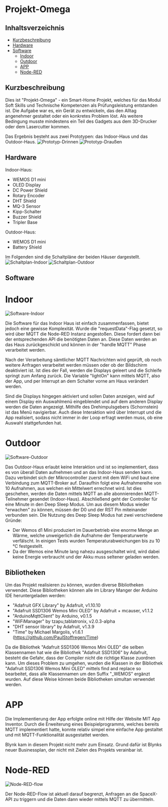 # Projekt-Omega

## Inhaltsverzeichnis
* [Kurzbeschreibung](#kurzbeschreibung)
* [Hardware](#hardware)
* [Software](#software)
  * [Indoor](#indoor)
  * [Outdoor](#outdoor)
  * [APP](#app)
  * [Node-RED](#node-red)
 
## Kurzbeschreibung
Dies ist "Projekt-Omega" - ein Smart-Home Projekt, welches für das Modul Soft Skills und Technische Kompetenzen als Prüfungsleistung entstanden ist. Die Aufgabe war es, ein Gerät zu entwickeln, das den Alltag angenehmer gestaltet oder ein konkretes Problem löst. Als weitere Bedingung musste mindestens ein Teil des Gadgets aus dem 3D-Drucker oder dem Lasercutter kommen. 

Das Ergebnis besteht aus zwei Prototypen: das Indoor-Haus und das Outdoor-Haus.
![Prototyp-Drinnen](https://wp.uni-oldenburg.de/soft-skills-und-technische-kompetenz-wise20202021-sosepg-13/wp-content/uploads/sites/7451/2021/09/home_v1_1-1024x859.jpg)
![Prototyp-Draußen](https://wp.uni-oldenburg.de/soft-skills-und-technische-kompetenz-wise20202021-sosepg-13/wp-content/uploads/sites/7451/2021/09/small_home_v1_1-1024x904.jpg)


## Hardware
Indoor-Haus:
* WEMOS D1 mini
* OLED Display
* DC Power Shield
* Rotary Encoder
* DHT Shield
* MQ-3 Sensor
* Kipp-Schalter
* Buzzer Shield
* Tripler Base

Outdoor-Haus:
* WEMOS D1 mini
* Battery Shield

Im Folgenden sind die Schaltpläne der beiden Häuser dargestellt.
![Schaltplan-Indoor](https://wp.uni-oldenburg.de/soft-skills-und-technische-kompetenz-wise20202021-sosepg-13/wp-content/uploads/sites/7451/2021/09/Schematic_Normales_Haus-1024x700.png)
![Schaltplan-Outdoor](https://wp.uni-oldenburg.de/soft-skills-und-technische-kompetenz-wise20202021-sosepg-13/wp-content/uploads/sites/7451/2021/09/Schematics_miniHaus-1024x494.png)

## Software
# Indoor
![Software-Indoor](https://wp.uni-oldenburg.de/soft-skills-und-technische-kompetenz-wise20202021-sosepg-13/wp-content/uploads/sites/7451/2021/09/Software-Indoor-Haus-1024x372.png)

Die Software für das Indoor Haus ist einfach zusammenfassen, bietet jedoch eine gewisse Komplexität. Wurde die "requestData"-Flag gesetzt, so wird über MQTT die Node-RED Instanz angestoßen. Diese fordert dann bei der entsprechenden API die benötigten Daten an. Diese Daten werden an das Haus zurückgeschickt und können in der "handle MQTT" Phase verarbeitet werden. 

Nach der Verarbeitung sämtlicher MQTT Nachrichten wird geprüft, ob noch weitere Anfragen verarbeitet werden müssen oder ob der Bildschirm deaktiviert ist. Ist dies der Fall, werden die Displays geleert und die Schleife springt zum Anfang zurück. Die Variable "lightOn" kann mittels MQTT, also der App, und per Interrupt an dem Schalter vorne am Haus verändert werden.

Sind die Displays hingegen aktiviert und sollen Daten anzeigen, wird auf einem Display ein Auswahlmenü eingeblendet und auf dem anderen Display werden die Daten angezeigt. Mithilfe des Drehimpulsgebers (Schornstein) ist das Menü navigierbar. Auch diese Interaktion wird über Interrupt und die App realisiert, sodass nicht immer in der Loop erfragt werden muss, ob eine Auswahl stattgefunden hat.

# Outdoor

![Software-Outdoor](https://wp.uni-oldenburg.de/soft-skills-und-technische-kompetenz-wise20202021-sosepg-13/wp-content/uploads/sites/7451/2021/09/Software-Outdoor-Haus-1024x285.png)

Das Outdoor-Haus erlaubt keine Interaktion und ist so implementiert, dass es von überall Daten aufnehmen und an das Indoor-Haus senden kann. Dazu verbindet sich der Mikrocontroller zuerst mit dem WiFi und baut eine Verbindung zum MQTT-Broker auf. Daraufhin folgt eine Aufnahmereihe von 10 Aufnahmen, aus welchen ein Mittelwert errechnet wird. Ist dies geschehen, werden die Daten mittels MQTT an alle abonnierenden MQTT-Teilnehmer gesendet (Indoor-Haus). Abschließend geht der Controller für eine Minute in den Deep Sleep Modus. Um aus diesem Modus wieder "erwachen" zu können, müssen der D0 und der RST Pin miteinander verbunden sein. Die Nutzung des Deep Sleep Modus hat zwei verschiedene Gründe:

* Der Wemos d1 Mini produziert im Dauerbetrieb eine enorme Menge an Wärme, welche unweigerlich die Aufnahme der Temperaturwerte verfälscht. In einigen Tests wurden Temperaturabweichungen bis zu 10 °C festgestellt.
* Da der Wemos eine Minute lang nahezu ausgeschaltet wird, wird dabei keine Energie verbraucht und der Akku muss seltener geladen werden.


## Bibliotheken
Um das Projekt realisieren zu können, wurden diverse Bibliotheken verwendet. Diese Bibliotheken können alle im Library Manger der Arduino IDE heruntergeladen werden:


- "Adafruit GFX Library" by Adafruit, v1.10.10
- "Adafruit SSD1306 Wemos Mini OLED" by Adafruit + mcauser, v1.1.2
- "ArduinoMqttClient" by Arduino, v0.1.5
- "WiFiManager" by tzapu,tablatronix, v2.0.3-alpha
- "DHT sensor library" by Adafruit, v1.3.9
- "Time" by Michael Margolis, v1.6.1 (https://github.com/PaulStoffregen/Time)



<p>Da die Bibliothek "Adafruit SSD1306 Wemos Mini OLED" die selben Klassennamen hat wie die Bibliothek "Adafruit SSD1306" by Adafruit, besteht die Gefahr, dass der Compiler nicht die richtige Klasse zuordnen kann. Um dieses Problem zu umgehen, wurden die Klassen in der Bibliothek "Adafruit SSD1306 Wemos Mini OLED" mittels find and replace so bearbeitet, dass alle Klassennamen um den Suffix "_WEMOS" ergänzt wurden. Auf diese Weise können beide Bibliotheken simultan verwendet werden.


# APP

Die Implementierung der App erfolgte online mit Hilfe der Website MIT App Inventor. Durch die Erweiterung eines Beispielprogramms, welches bereits MQTT implementiert hatte, konnte relativ simpel eine einfache App gestaltet und mit MQTT-Funktionalität ausgestattet werden.

Blynk kam in diesem Projekt nicht mehr zum Einsatz. Grund dafür ist Blynks neuer Businessplan, der nicht mit Zielen des Projekts verainbar ist.

# Node-RED

![Node-RED-flow](https://wp.uni-oldenburg.de/soft-skills-und-technische-kompetenz-wise20202021-sosepg-13/wp-content/uploads/sites/7451/2021/09/Node-RED-flow-1024x211.png)

Der Node-RED-Flow ist aktuell darauf begrenzt, Anfragen an die SpaceX-API zu triggern und die Daten dann wieder mittels MQTT zu übermitteln.
















